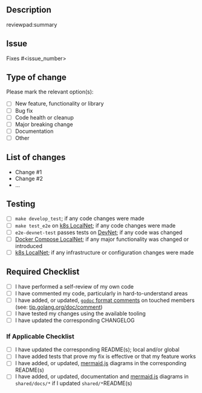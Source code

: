 <!-- REMOVE this comment block after following the instructions
 1. Make the title of the PR is descriptive and follows this format: `[<Module>] <DESCRIPTION>`
 2. Update the _Assigness_, _Labels_, _Projects_, _Milestone_ before submitting the PR for review.
 3. Add label(s) for the purpose (e.g. `persistence`) and, if applicable, priority (e.g. `low`) labels as well.
 4. See our custom action driven labels if you need to trigger a build or interact with an LLM - https://github.com/pokt-network/pocket/blob/main/docs/development/README.md#github-labels
-->

## Description

<!-- REMOVE this comment block after following the instructions
 1. Add a summary of the change including: motivation, reasons, context, dependencies, etc...
 2. If applicable, specify the key files that should be looked at.
 3. If you leave the `reviewpad:summary` block below, it'll autopopulate an AI generated summary. Alternatively, you can leave a `/reviewpad summarize` comment to trigger it manually.
-->
reviewpad:summary

## Issue

Fixes #<issue_number>

## Type of change

Please mark the relevant option(s):

- [ ] New feature, functionality or library
- [ ] Bug fix
- [ ] Code health or cleanup
- [ ] Major breaking change
- [ ] Documentation
- [ ] Other <!-- add details here if it a different type of change -->

## List of changes

<!-- REMOVE this comment block after following the instructions
 List out all the changes made.
 A PR should, preferably, be about a single change and the corresponding tests
-->

- Change #1
- Change #2
- ...

## Testing

- [ ] `make develop_test`; if any code changes were made
- [ ] `make test_e2e` on [k8s LocalNet](https://github.com/pokt-network/pocket/blob/main/build/localnet/README.md); if any code changes were made
- [ ] `e2e-devnet-test` passes tests on [DevNet](https://pocketnetwork.notion.site/How-to-DevNet-ff1598f27efe44c09f34e2aa0051f0dd); if any code was changed
- [ ] [Docker Compose LocalNet](https://github.com/pokt-network/pocket/blob/main/docs/development/README.md); if any major functionality was changed or introduced
- [ ] [k8s LocalNet](https://github.com/pokt-network/pocket/blob/main/build/localnet/README.md); if any infrastructure or configuration changes were made

<!-- REMOVE this comment block after following the instructions
 If you added additional tests or infrastructure, describe it here.
 Bonus points for images and videos or gifs.
-->

## Required Checklist

- [ ] I have performed a self-review of my own code
- [ ] I have commented my code, particularly in hard-to-understand areas
- [ ] I have added, or updated, [`godoc` format comments](https://go.dev/blog/godoc) on touched members (see: [tip.golang.org/doc/comment](https://tip.golang.org/doc/comment))
- [ ] I have tested my changes using the available tooling
- [ ] I have updated the corresponding CHANGELOG

### If Applicable Checklist

- [ ] I have updated the corresponding README(s); local and/or global
- [ ] I have added tests that prove my fix is effective or that my feature works
- [ ] I have added, or updated, [mermaid.js](https://mermaid-js.github.io) diagrams in the corresponding README(s)
- [ ] I have added, or updated, documentation and [mermaid.js](https://mermaid-js.github.io) diagrams in `shared/docs/*` if I updated `shared/*`README(s)
